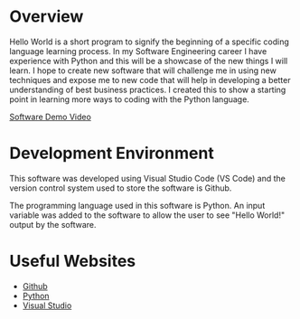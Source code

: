 # Overview

Hello World is a short program to signify the beginning of a specific coding language learning process.
In my Software Engineering career I have experience with Python and this will be a showcase of the new
things I will learn. I hope to create new software that will challenge me in using new techniques and
expose me to new code that will help in developing a better understanding of best business practices.
I created this to show a starting point in learning more ways to coding with the Python language.

[Software Demo Video](http://youtube.link.goes.here)

# Development Environment

This software was developed using Visual Studio Code (VS Code) and the version control system used to
store the software is Github.

The programming language used in this software is Python. An input variable was added to the software to
allow the user to see "Hello World!" output by the software.

# Useful Websites

* [Github](https://github.com/)
* [Python](https://www.python.org/)
* [Visual Studio](https://code.visualstudio.com/download)